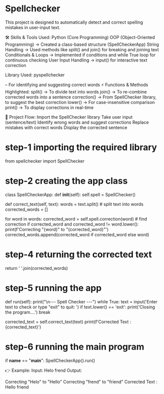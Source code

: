# Spellchecker
This project is designed to automatically detect and correct spelling mistakes in user-input text. 

🛠️ Skills & Tools Used:
Python (Core Programming)
OOP (Object-Oriented Programming) → Created a class-based structure (SpellCheckerApp)
String Handling → Used methods like split() and join() for breaking and joining text
Conditionals & Loops → Implemented if conditions and while True loop for continuous checking
User Input Handling → input() for interactive text correction

Library Used:
pyspellchecker

 – For identifying and suggesting correct words
⚡ Functions & Methods Highlighted:
split() → To divide text into words
join() → To re-combine corrected words into a sentence
correction() → From SpellChecker library, to suggest the best correction
lower() → For case-insensitive comparison
print() → To display corrections in real-time


📌 Project Flow:
Import the SpellChecker library
Take user input (sentence/text)
Identify wrong words and suggest corrections
Replace mistakes with correct words
Display the corrected sentence

# step-1 importing the required library
from spellchecker import SpellChecker

# step-2 creating the app class 
class SpellCheckerApp:
 def __init__(self):
 self.spell = SpellChecker()

 def correct_text(self, text):
 words = text.split() # split text into words
 corrected_words = []

 for word in words:
 corrected_word = self.spell.correction(word) # find correction
 if corrected_word and corrected_word != word.lower():
 print(f'Correcting "{word}" to "{corrected_word}"')
 corrected_words.append(corrected_word if corrected_word else word)

 # step-4 returning the corrected text
 return ' '.join(corrected_words)

 # step-5 running the app
 def run(self):
 print("\n--- Spell Checker ---") 
 while True:
 text = input('Enter text to check or type "exit" to quit: ')
 if text.lower() == 'exit':
 print('Closing the program....')
 break

 corrected_text = self.correct_text(text)
 print(f'Corrected Text : {corrected_text}')


# step-6 running the main program
if __name__ == "__main__":
 SpellCheckerApp().run()


👉 Example:
Input: Helo frend
 Output:

Correcting "Helo" to "Hello"
Correcting "frend" to "friend"
Corrected Text : Hello friend
